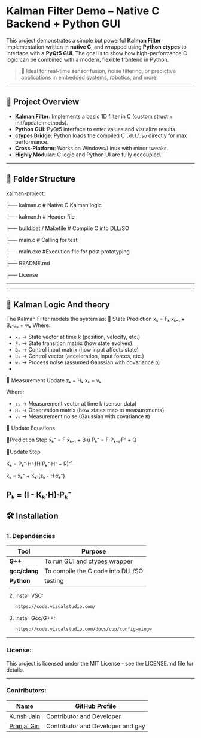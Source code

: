 # Kalman Filter Demo – Native C Backend + Python GUI

This project demonstrates a simple but powerful **Kalman Filter** implementation written in **native C**, and wrapped using **Python ctypes** to interface with a **PyQt5 GUI**. The goal is to show how high-performance C logic can be combined with a modern, flexible frontend in Python.

> 🚀 Ideal for real-time sensor fusion, noise filtering, or predictive applications in embedded systems, robotics, and more.

---

## 🧠 Project Overview

- **Kalman Filter**: Implements a basic 1D filter in C (custom struct + init/update methods).
- **Python GUI**: PyQt5 interface to enter values and visualize results.
- **ctypes Bridge**: Python loads the compiled C `.dll`/`.so` directly for max performance.
- **Cross-Platform**: Works on Windows/Linux with minor tweaks.
- **Highly Modular**: C logic and Python UI are fully decoupled.

---

## 🔧 Folder Structure

kalman-project:

├── kalman.c # Native C Kalman logic

├── kalman.h # Header file

├── build.bat / Makefile # Compile C into DLL/SO

├── main.c # Calling for test

├── main.exe #Execution file for post prototyping

├── README.md 

├── License


---
---

## 🔧 Kalman Logic And theory
The Kalman Filter models the system as:
🔹 State Prediction
xₖ = Fₖ·xₖ₋₁ + Bₖ·uₖ + wₖ
Where:
- `xₖ` → State vector at time k (position, velocity, etc.)
- `Fₖ` → State transition matrix (how state evolves)
- `Bₖ` → Control input matrix (how input affects state)
- `uₖ` → Control vector (acceleration, input forces, etc.)
- `wₖ` → Process noise (assumed Gaussian with covariance `Q`)
- 
🔹 Measurement Update
zₖ = Hₖ·xₖ + vₖ

Where:
- `zₖ` → Measurement vector at time k (sensor data)
- `Hₖ` → Observation matrix (how states map to measurements)
- `vₖ` → Measurement noise (Gaussian with covariance `R`)

🔧 Update Equations

🔹Prediction Step
x̂ₖ⁻ = F·x̂ₖ₋₁ + B·u
Pₖ⁻ = F·Pₖ₋₁·Fᵀ + Q

🔹Update Step

Kₖ = Pₖ⁻·Hᵀ·(H·Pₖ⁻·Hᵀ + R)⁻¹

x̂ₖ = x̂ₖ⁻ + Kₖ·(zₖ - H·x̂ₖ⁻)

Pₖ = (I - Kₖ·H)·Pₖ⁻
---

## 🛠 Installation

### 1. Dependencies

| Tool        | Purpose                          |
|-------------|----------------------------------|
| **G++**| To run GUI and ctypes wrapper    |
| **gcc/clang** | To compile the C code into DLL/SO |
| **Python**   | testing                    |

2. Install VSC:
   ```bash
   https://code.visualstudio.com/
   ```
3. Install Gcc/G++:
   ```bash
   https://code.visualstudio.com/docs/cpp/config-mingw
   ```

---

### License:
This project is licensed under the MIT License - see the LICENSE.md file for details.

---
### Contributors:
| Name                                       | GitHub Profile            |
| ------------------------------------------ | ------------------------- |
| [Kunsh Jain](https://github.com/kunshrjain) | Contributor and Developer |
| [Pranjal Giri](https://github.com/oslowtech) | Contributor and Developer and gay |



